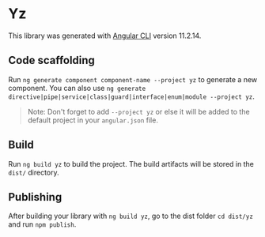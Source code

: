 # Yz

This library was generated with [Angular CLI](https://github.com/angular/angular-cli) version 11.2.14.

## Code scaffolding

Run `ng generate component component-name --project yz` to generate a new component. You can also use `ng generate directive|pipe|service|class|guard|interface|enum|module --project yz`.
> Note: Don't forget to add `--project yz` or else it will be added to the default project in your `angular.json` file. 

## Build

Run `ng build yz` to build the project. The build artifacts will be stored in the `dist/` directory.

## Publishing

After building your library with `ng build yz`, go to the dist folder `cd dist/yz` and run `npm publish`.